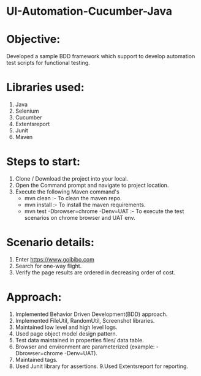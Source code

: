 # UI-Automation-Cucumber-Java
# Objective: 
Developed a sample BDD framework which support to develop automation test scripts for functional testing.

# Libraries used:
1. Java
2. Selenium
3. Cucumber
4. Extentsreport
5. Junit
6. Maven


# Steps to start:
1. Clone / Download the project into your local.
2. Open the Command prompt and navigate to project location.
3. Execute the following Maven command's
    - mvn clean :- To clean the maven repo.
    - mvn install :- To install the maven requirements.
    - mvn test -Dbrowser=chrome -Denv=UAT :- To execute the test scenarios on chrome browser and UAT env.


# Scenario details: 
1. Enter https://www.goibibo.com
2. Search for one-way flight.
3. Verify the page results are ordered in decreasing order of cost.

# Approach: 
1. Implemented Behavior Driven Development(BDD) approach.
2. Implemented FileUtil, RandomUtil, Screenshot libraries. 
3. Maintained low level and high level logs.
4. Used page object model design pattern.
5. Test data maintained in properties files/ data table.
6. Browser and environment are parameterized (example: -Dbrowser=chrome -Denv=UAT).
7. Maintained tags.
8. Used Junit library for assertions.
9.Used Extentsreport for reporting.
